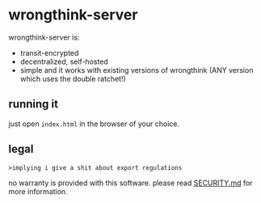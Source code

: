 # wrongthink-server
wrongthink-server is:
* transit-encrypted
* decentralized, self-hosted
* simple
and it works with existing versions of wrongthink (ANY version which uses the double ratchet!)

## running it
just open `index.html` in the browser of your choice.

## legal
```
>implying i give a shit about export regulations
```

no warranty is provided with this software. please read [SECURITY.md](SECURITY.md) for more information.
